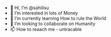 - 👋 Hi, I’m @sahilisu
- 👀 I’m interested in lots of Money
- 🌱 I’m currently learning How to rule the World
- 💞️ I’m looking to collaborate on Humanity
- 📫 How to reaach me - untracable

<!---
sahilisu/sahilisu is a ✨ special ✨ repository because its `README.md` (this file) appears on your GitHub profile.
You can click the Preview link to take a look at your changes.
--->
